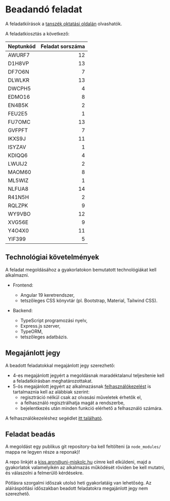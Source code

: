 # Beadandó feladat

A feladatkiírások a [tanszék oktatási oldalán](https://edu.iit.uni-miskolc.hu/doku.php?id=tanszek:oktatas:informatikai_rendszerek_epitese:feleves_feladat#feladatok) olvashatók.

A feladatkiosztás a következő:

| Neptunkód | Feladat sorszáma |
| --------- | ---------------: |
| AWURF7    | 12               |
| D1H8VP    | 13               |
| DF7O6N    | 7                |
| DLWLKR    | 13               |
| DWCPH5    | 4                |
| EDMO16    | 8                |
| EN4B5K    | 2                |
| FEU2E5    | 1                |
| FU7OMC    | 13               |
| GVFPFT    | 7                |
| IKXS9J    | 11               |
| ISYZAV    | 1                |
| KDIQQ6    | 4                |
| LWUIJ2    | 2                |
| MAOM60    | 8                |
| ML5WIZ    | 1                |
| NLFUA8    | 14               |
| R41N5H    | 2                |
| RQLZPK    | 9                |
| WY9VBO    | 12               |
| XVG56E    | 9                |
| Y4O4X0    | 11               |
| YIF399    | 5                |


## Technológiai követelmények
A feladat megoldásához a gyakorlatokon bemutatott technológiákat kell alkalmazni.

- Frontend:
  - Angular 19 keretrendszer,
  - tetszőleges CSS könyvtár (pl. Bootstrap, Material, Tailwind CSS).

- Backend:
  - TypeScript programozási nyelv,
  - Express.js szerver,
  - TypeORM,
  - tetszőleges adatbázis.

## Megajánlott jegy
A beadott feladatokkal megajánlott jegy szerezhető:

- 4-es megajánlott jegyért a megoldásnak maradéktalanul teljesítenie kell a feladatkiírásban meghatározottakat.
- 5-ös megajánlott jegyért az alkalmazásnak [felhasználókezelést](authentication.md) is tartalmaznia kell az alábbiak szerint:
    - regisztráció nélkül csak az olvasási műveletek érhetők el,
    - a felhasználó regisztrálhatja magát a rendszerbe,
    - bejelentkezés után minden funkció elérhető a felhasználó számára.

A felhasználókezeléshez segédlet [itt található](authentication.md).

## Feladat beadás
A megoldást egy publikus git repository-ba kell feltölteni (a `node_modules/` mappa ne legyen része a reponak)!

A repo linkjét a <kiss.aron@uni-miskolc.hu> címre kell elküldeni, majd a gyakorlatok valamelyikén az alkalmazás működését röviden be kell mutatni, és válaszolni a felmerülő kérdésekre.

Pótlásra szorgalmi időszak utolsó heti gyakorlatáig van lehetőség. Az aláíráspótlási időszakban beadott feladatokra megajánlott jegy nem szerezhető.
